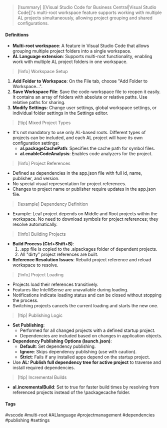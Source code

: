 > [!summary]
> [[Visual Studio Code for Business Central|Visual Studio Code]]'s multi-root workspace feature supports working with multiple AL projects simultaneously, allowing project grouping and shared configurations.

#### Definitions
- **Multi-root workspace**: A feature in Visual Studio Code that allows grouping multiple project folders into a single workspace.
- **AL Language extension**: Supports multi-root functionality, enabling work with multiple AL project folders in one workspace.

> [!info] Workspace Setup
1. **Add Folder to Workspace**: On the File tab, choose "Add Folder to Workspace...".
2. **Save Workspace File**: Save the code-workspace file to reopen it easily. It contains an array of folders with absolute or relative paths. Use relative paths for sharing.
3. **Modify Settings**: Change user settings, global workspace settings, or individual folder settings in the Settings editor.

> [!tip] Mixed Project Types
- It's not mandatory to use only AL-based roots. Different types of projects can be included, and each AL project will have its own configuration settings:
  - **al.packageCachePath**: Specifies the cache path for symbol files.
  - **al.enableCodeAnalysis**: Enables code analyzers for the project.

> [!info] Project References
- Defined as dependencies in the app.json file with full id, name, publisher, and version.
- No special visual representation for project references.
- Changes to project name or publisher require updates in the app.json file.

> [!example] Dependency Definition
- Example: Leaf project depends on Middle and Root projects within the workspace. No need to download symbols for project references; they resolve automatically.

> [!info] Building Projects
- **Build Process (Ctrl+Shift+B)**:
  1. .app file is copied to the .alpackages folder of dependent projects.
  2. All "dirty" project references are built.
- **Reference Resolution Issues**: Rebuild project reference and reload workspace to resolve.

> [!info] Project Loading
- Projects load their references transitively.
- Features like IntelliSense are unavailable during loading.
- Notifications indicate loading status and can be closed without stopping the process.
- Switching projects cancels the current loading and starts the new one.

> [!tip] Publishing Logic
- **Set Publishing**:
  - Performed for all changed projects with a defined startup project.
  - Dependencies are included based on changes in application objects.
- **Dependency Publishing Options (launch.json)**:
  - **Default**: Set dependency publishing.
  - **Ignore**: Skips dependency publishing (use with caution).
  - **Strict**: Fails if any installed apps depend on the startup project.
- Use **AL: Publish full dependency tree for active project** to traverse and install required dependencies.

> [!tip] Incremental Builds
- **al.incrementalBuild**: Set to true for faster build times by resolving from referenced projects instead of the \packagecache folder.

#### Tags
#vscode #multi-root #ALlanguage #projectmanagement #dependencies #publishing #settings